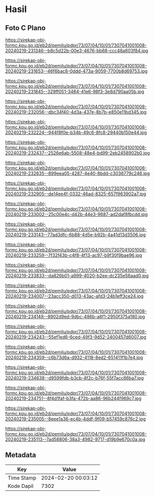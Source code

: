 # Hasil

## Foto C Plano

https://sirekap-obj-formc.kpu.go.id/eb2d/pemilu/pdpr/73/07/04/10/01/7307041001008-20240219-231346--b8c5d22b-00e3-4676-bb68-ccc48a603f84.jpg

https://sirekap-obj-formc.kpu.go.id/eb2d/pemilu/pdpr/73/07/04/10/01/7307041001008-20240219-231653--46f6bac8-0ddd-473a-9059-7700b8d69753.jpg

https://sirekap-obj-formc.kpu.go.id/eb2d/pemilu/pdpr/73/07/04/10/01/7307041001008-20240219-231845--329ff051-3484-41e6-98f3-3e8d790aa05b.jpg

https://sirekap-obj-formc.kpu.go.id/eb2d/pemilu/pdpr/73/07/04/10/01/7307041001008-20240219-232056--dbc34f40-4d3a-437e-8b7b-e850e11bd345.jpg

https://sirekap-obj-formc.kpu.go.id/eb2d/pemilu/pdpr/73/07/04/10/01/7307041001008-20240219-232224--944f8f0e-b34b-49c6-8fc8-29440b150e44.jpg

https://sirekap-obj-formc.kpu.go.id/eb2d/pemilu/pdpr/73/07/04/10/01/7307041001008-20240219-232437--2526e6ab-5508-48e4-bd99-2eb2458902b0.jpg

https://sirekap-obj-formc.kpu.go.id/eb2d/pemilu/pdpr/73/07/04/10/01/7307041001008-20240219-232635--899eea05-4287-4e40-8bdd-c3036779c246.jpg

https://sirekap-obj-formc.kpu.go.id/eb2d/pemilu/pdpr/73/07/04/10/01/7307041001008-20240219-232905--de14ee4f-0332-46ad-8325-657f963902a7.jpg

https://sirekap-obj-formc.kpu.go.id/eb2d/pemilu/pdpr/73/07/04/10/01/7307041001008-20240219-233002--25c00e4c-d42b-44e3-9687-ad2daf8fbcdd.jpg

https://sirekap-obj-formc.kpu.go.id/eb2d/pemilu/pdpr/73/07/04/10/01/7307041001008-20240219-233143--77ad3dfc-6b88-4d5e-b92b-4a41d13d3506.jpg

https://sirekap-obj-formc.kpu.go.id/eb2d/pemilu/pdpr/73/07/04/10/01/7307041001008-20240219-233259--7f32f43b-c4f8-4f13-ac97-b9f30f9bae96.jpg

https://sirekap-obj-formc.kpu.go.id/eb2d/pemilu/pdpr/73/07/04/10/01/7307041001008-20240219-233833--da826b01-a999-4020-b2ee-dc235e56aad0.jpg

https://sirekap-obj-formc.kpu.go.id/eb2d/pemilu/pdpr/73/07/04/10/01/7307041001008-20240219-234007--23acc350-d013-43ac-afd3-24b1eff3ce24.jpg

https://sirekap-obj-formc.kpu.go.id/eb2d/pemilu/pdpr/73/07/04/10/01/7307041001008-20240219-234148--8902d9ed-9dbc-486b-a8f1-2950f375a180.jpg

https://sirekap-obj-formc.kpu.go.id/eb2d/pemilu/pdpr/73/07/04/10/01/7307041001008-20240219-234243--55ef1ed6-6ced-49f3-9d52-2400457d6007.jpg

https://sirekap-obj-formc.kpu.go.id/eb2d/pemilu/pdpr/73/07/04/10/01/7307041001008-20240219-234359--c6b73d6a-d932-4118-8ed2-651411f1b7e4.jpg

https://sirekap-obj-formc.kpu.go.id/eb2d/pemilu/pdpr/73/07/04/10/01/7307041001008-20240219-234638--d9599fdb-b3cb-4f2c-b76f-55f7acc86ba7.jpg

https://sirekap-obj-formc.kpu.go.id/eb2d/pemilu/pdpr/73/07/04/10/01/7307041001008-20240219-234751--8f4d1faf-b3fa-472b-aa86-96b244f969c7.jpg

https://sirekap-obj-formc.kpu.go.id/eb2d/pemilu/pdpr/73/07/04/10/01/7307041001008-20240219-235005--8eee1a36-ec4b-4ddf-9f09-b57459c876c2.jpg

https://sirekap-obj-formc.kpu.go.id/eb2d/pemilu/pdpr/73/07/04/10/01/7307041001008-20240219-235113--7ad58806-38a3-4982-9717-d19b9e670c0a.jpg


## Metadata

| Key        | Value               |
| ---------- | ------------------- |
| Time Stamp | 2024-02-20 00:03:12 |
| Kode Dapil | 7302                |



